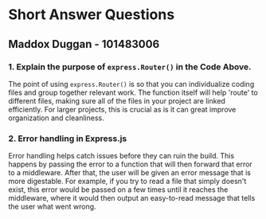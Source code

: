 # Short Answer Questions
## Maddox Duggan - 101483006

### 1. Explain the purpose of `express.Router()` in the Code Above.

The point of using `express.Router()` is so that you can individualize
coding files and group together relevant work. The function itself will
help 'route' to different files, making sure all of the files in your project
are linked efficiently. For larger projects, this is
crucial as is it can great improve organization and cleanliness.

### 2. Error handling in Express.js

Error handling helps catch issues before they can ruin the build.
This happens by passing the error to a function that will then forward that
error to a middleware. After that, the user will be given an error message that is
more digestable.
For example, if you try to read a file that simply doesn't exist, this error would be passed on
a few times until it reaches the middleware, where it would then output an easy-to-read message
that tells the user what went wrong.